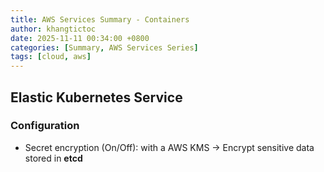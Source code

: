 ```yaml
---
title: AWS Services Summary - Containers
author: khangtictoc
date: 2025-11-11 00:34:00 +0800
categories: [Summary, AWS Services Series]
tags: [cloud, aws]
---
```



## Elastic Kubernetes Service

### Configuration
- Secret encryption (On/Off): with a AWS KMS -> Encrypt sensitive data stored in **etcd**